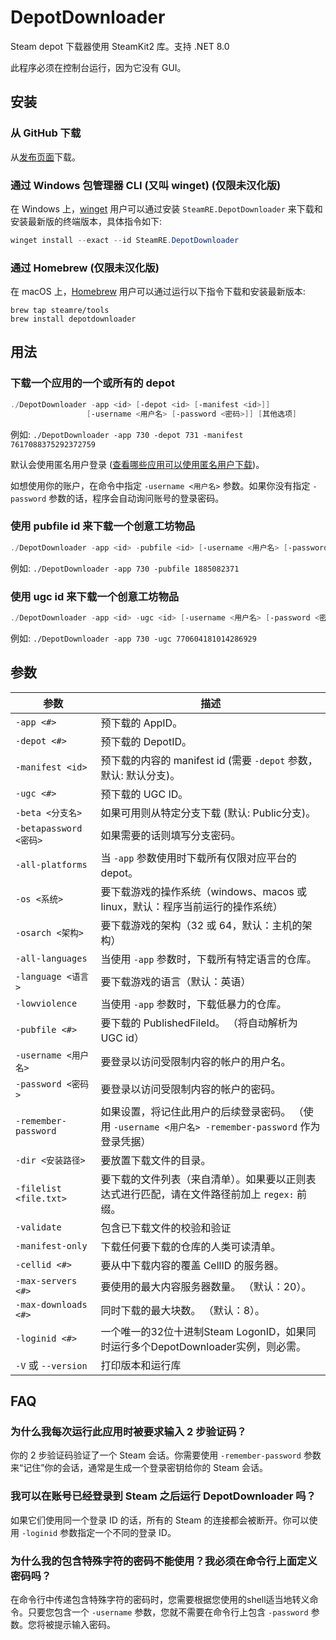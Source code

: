 DepotDownloader
===============

Steam depot 下载器使用 SteamKit2 库。支持 .NET 8.0

此程序必须在控制台运行，因为它没有 GUI。

## 安装

### 从 GitHub 下载

从[发布页面](https://github.com/Aruvelut-123/DepotDownloader-Chinese/releases/latest)下载。

### 通过 Windows 包管理器 CLI (又叫 winget) (仅限未汉化版)

在 Windows 上，[winget](https://github.com/microsoft/winget-cli) 用户可以通过安装 `SteamRE.DepotDownloader` 来下载和安装最新版的终端版本，具体指令如下:

```powershell
winget install --exact --id SteamRE.DepotDownloader
```

### 通过 Homebrew (仅限未汉化版)

在 macOS 上，[Homebrew](https://brew.sh) 用户可以通过运行以下指令下载和安装最新版本:

```shell
brew tap steamre/tools
brew install depotdownloader
```

## 用法

### 下载一个应用的一个或所有的 depot
```powershell
./DepotDownloader -app <id> [-depot <id> [-manifest <id>]]
                 [-username <用户名> [-password <密码>]] [其他选项]
```

例如: `./DepotDownloader -app 730 -depot 731 -manifest 7617088375292372759`

默认会使用匿名用户登录 ([查看哪些应用可以使用匿名用户下载](https://steamdb.info/sub/17906/))。

如想使用你的账户，在命令中指定 `-username <用户名>` 参数。如果你没有指定 `-password` 参数的话，程序会自动询问账号的登录密码。

### 使用 pubfile id 来下载一个创意工坊物品
```powershell
./DepotDownloader -app <id> -pubfile <id> [-username <用户名> [-password <密码>]]
```

例如: `./DepotDownloader -app 730 -pubfile 1885082371`

### 使用 ugc id 来下载一个创意工坊物品
```powershell
./DepotDownloader -app <id> -ugc <id> [-username <用户名> [-password <密码>]]
```

例如: `./DepotDownloader -app 730 -ugc 770604181014286929`

## 参数

参数               | 描述
----------------------- | -----------
`-app <#>`				| 预下载的 AppID。
`-depot <#>`			| 预下载的 DepotID。
`-manifest <id>`		| 预下载的内容的 manifest id (需要 `-depot` 参数，默认: 默认分支)。
`-ugc <#>`				| 预下载的 UGC ID。
`-beta <分支名>`	| 如果可用则从特定分支下载 (默认: Public分支)。
`-betapassword <密码>`	| 如果需要的话则填写分支密码。
`-all-platforms`		| 当 `-app` 参数使用时下载所有仅限对应平台的 depot。
`-os <系统>`				| 要下载游戏的操作系统（windows、macos 或 linux，默认：程序当前运行的操作系统）
`-osarch <架构>`		| 要下载游戏的架构（32 或 64，默认：主机的架构）
`-all-languages`		| 当使用 `-app` 参数时，下载所有特定语言的仓库。
`-language <语言>`		| 要下载游戏的语言（默认：英语）
`-lowviolence`			| 当使用 `-app` 参数时，下载低暴力的仓库。
`-pubfile <#>`			| 要下载的 PublishedFileId。 （将自动解析为 UGC id）
`-username <用户名>`		| 要登录以访问受限制内容的帐户的用户名。
`-password <密码>`		| 要登录以访问受限制内容的帐户的密码。
`-remember-password`	| 如果设置，将记住此用户的后续登录密码。 （使用 `-username <用户名> -remember-password` 作为登录凭据）
`-dir <安装路径>`     | 要放置下载文件的目录。
`-filelist <file.txt>`	| 要下载的文件列表（来自清单）。如果要以正则表达式进行匹配，请在文件路径前加上 `regex:` 前缀。
`-validate`				| 包含已下载文件的校验和验证
`-manifest-only`		| 下载任何要下载的仓库的人类可读清单。
`-cellid <#>`			| 要从中下载内容的覆盖 CellID 的服务器。
`-max-servers <#>`		| 要使用的最大内容服务器数量。 （默认：20）。
`-max-downloads <#>`	| 同时下载的最大块数。 （默认：8）。
`-loginid <#>`			| 一个唯一的32位十进制Steam LogonID，如果同时运行多个DepotDownloader实例，则必需。
`-V` 或 `--version`     | 打印版本和运行库

## FAQ

### 为什么我每次运行此应用时被要求输入 2 步验证码？
你的 2 步验证码验证了一个 Steam 会话。你需要使用 `-remember-password` 参数来“记住”你的会话，通常是生成一个登录密钥给你的 Steam 会话。

### 我可以在账号已经登录到 Steam 之后运行 DepotDownloader 吗？
如果它们使用同一个登录 ID 的话，所有的 Steam 的连接都会被断开。你可以使用 `-loginid` 参数指定一个不同的登录 ID。

### 为什么我的包含特殊字符的密码不能使用？我必须在命令行上面定义密码吗？
在命令行中传递包含特殊字符的密码时，您需要根据您使用的shell适当地转义命令。只要您包含一个 `-username` 参数，您就不需要在命令行上包含 `-password` 参数。您将被提示输入密码。
